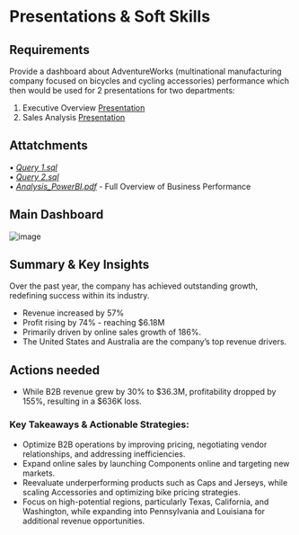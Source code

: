 # Presentations & Soft Skills 

## Requirements

Provide a dashboard about AdventureWorks (multinational manufacturing company focused on bicycles and cycling accessories) performance which then would be used for 2 presentations for two departments:

1. Executive Overview [Presentation](https://my.visme.co/view/90deyd48-executive-summary#s1)
2. Sales Analysis [Presentation](https://my.visme.co/view/1jzgn6pp-sales-analysis#s1)

## Attatchments

• [*Query 1.sql*](https://github.com/monikase/Data-Analytics-Projects/blob/13fed77dd36f0dc86ece2101638cc7645e3401ef/5-Soft%20Skills%20PowerBI/Query%201.sql)  
• [*Query 2.sql*](https://github.com/monikase/Data-Analytics-Projects/blob/13fed77dd36f0dc86ece2101638cc7645e3401ef/5-Soft%20Skills%20PowerBI/Query%202.sql)  
• [*Analysis_PowerBI.pdf*](https://github.com/monikase/Data-Analytics-Projects/blob/13fed77dd36f0dc86ece2101638cc7645e3401ef/5-Soft%20Skills%20PowerBI/Analysis_PowerBI.pdf) - Full Overview of Business Performance  

## Main Dashboard

![image](https://github.com/user-attachments/assets/5d685f4a-6279-4445-834a-07b5415626d0)

## Summary & Key Insights

Over the past year, the company has achieved outstanding growth, redefining success within its industry. 

- Revenue increased by 57%  
- Profit rising by 74% - reaching $6.18M  
- Primarily driven by online sales growth of 186%.
- The United States and Australia are the company’s top revenue drivers.

## Actions needed

- While B2B revenue grew by 30% to $36.3M, profitability dropped by 155%, resulting in a $636K loss.


### Key Takeaways & Actionable Strategies:

- Optimize B2B operations by improving pricing, negotiating vendor relationships, and addressing inefficiencies.  
- Expand online sales by launching Components online and targeting new markets.  
- Reevaluate underperforming products such as Caps and Jerseys, while scaling Accessories and optimizing bike pricing strategies.  
- Focus on high-potential regions, particularly Texas, California, and Washington, while expanding into Pennsylvania and Louisiana for additional revenue opportunities.  


